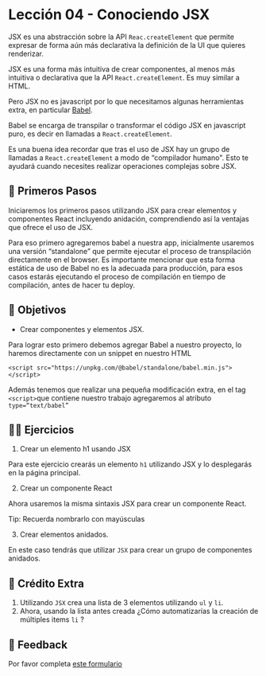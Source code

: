 # Lección 04 - Conociendo JSX

JSX es una abstracción sobre la API `Reac.createElement` que permite expresar de forma aún más declarativa la definición de la UI que quieres renderizar.

JSX es una forma más intuitiva de crear componentes, al menos más intuitiva o declarativa que la API `React.createElement`. Es muy similar a HTML.

Pero JSX no es javascript por lo que necesitamos algunas herramientas extra, en particular [Babel](https://babeljs.io).

Babel se encarga de transpilar o transformar el código JSX en javascript puro, es decir en llamadas a `React.createElement`.

Es una buena idea recordar que tras el uso de JSX hay un grupo de llamadas a `React.createElement` a modo de “compilador humano". Esto te ayudará cuando necesites realizar operaciones complejas sobre JSX.

## 🐾 Primeros Pasos

Iniciaremos los primeros pasos utilizando JSX para crear elementos y componentes React incluyendo anidación, comprendiendo así la ventajas que ofrece el uso de JSX.

Para eso primero agregaremos babel a nuestra app, inicialmente usaremos una versión “standalone” que permite ejecutar el proceso de transpilación directamente en el browser. Es importante mencionar que esta forma estática de uso de Babel no es la adecuada para producción, para esos casos estarás ejecutando el proceso de compilación en tiempo de compilación, antes de hacer tu deploy.

## 🎯 Objetivos

- Crear componentes y elementos JSX.

Para lograr esto primero debemos agregar Babel a nuestro proyecto, lo haremos directamente con un snippet en nuestro HTML

```other
<script src="https://unpkg.com/@babel/standalone/babel.min.js"></script>
```

Además tenemos que realizar una pequeña modificación extra, en el tag `<script>`que contiene nuestro trabajo agregaremos al atributo `type=“text/babel”`

## 🏋️‍♂️ Ejercicios

1. Crear un elemento h1 usando JSX

Para este ejercicio crearás un elemento `h1` utilizando JSX y lo desplegarás en la página principal.

2. Crear un componente React

Ahora usaremos la misma sintaxis JSX para crear un componente React.

Tip: Recuerda nombrarlo con mayúsculas

3. Crear elementos anidados.

En este caso tendrás que utilizar `JSX` para crear un grupo de componentes anidados.

## 🍬 Crédito Extra

1. Utilizando `JSX` crea una lista de 3 elementos utilizando `ul` y `li`.
2. Ahora, usando la lista antes creada ¿Cómo automatizarías la creación de múltiples items `li` ?

## 📣 Feedback
Por favor completa [este formulario](https://docs.google.com/forms/d/e/1FAIpQLSfVXaAKvJ7aj_de08YTet3g4Go5FV7QrI9TJWkYI1UDg1KW6A/viewform?usp=pp_url&entry.1045988887=Lección%2004)